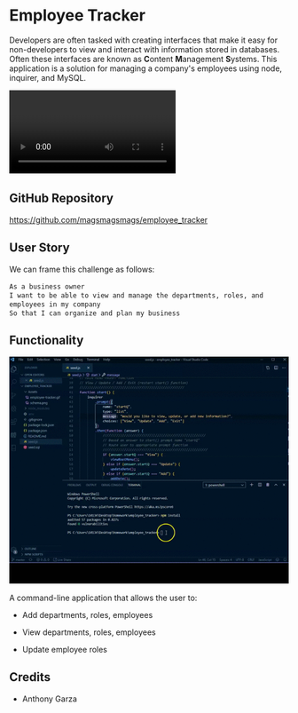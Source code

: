 # Employee Tracker

Developers are often tasked with creating interfaces that make it easy for non-developers to view and interact with information stored in databases. Often these interfaces are known as **C**ontent **M**anagement **S**ystems. This application is a solution for managing a company's employees using node, inquirer, and MySQL.

![Screenshot](/Assets/tracker_video.mp4)


## GitHub Repository

https://github.com/magsmagsmags/employee_tracker

## User Story

We can frame this challenge as follows:

```
As a business owner
I want to be able to view and manage the departments, roles, and employees in my company
So that I can organize and plan my business
```

## Functionality

![Screenshot](/assets/tracker_gif.gif)

A command-line application that allows the user to:

* Add departments, roles, employees

* View departments, roles, employees

* Update employee roles



## Credits
* Anthony Garza